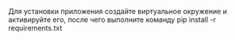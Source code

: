 Для установки приложения создайте виртуальное окружение и активируйте его, после чего выполните команду pip install -r requirements.txt